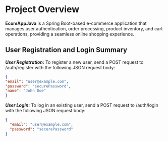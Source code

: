 # Project Overview

**EcomAppJava** is a Spring Boot-based e-commerce application that manages user authentication, order processing, product inventory, and cart operations, providing a seamless online shopping experience.

## User Registration and Login Summary
**_User Registration:_** To register a new user, send a POST request to /auth/register with the following JSON request body:

```json
{
"email": "user@example.com",
"password": "securePassword",
"name": "John Doe"
}
```

**_User Login:_** To log in an existing user, send a POST request to /auth/login with the following JSON request body:

```json
{
  "email": "user@example.com",
  "password": "securePassword"
}
```
